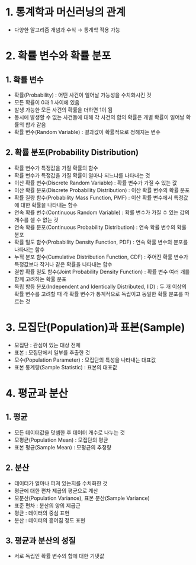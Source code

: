 # 1. 통계학과 머신러닝의 관계

- 다양한 알고리즘 개념과 수식 → 통계학 적용 가능

# 2. 확률 변수와 확률 분포

## 1. 확률 변수

- 확률(Probability) : 어떤 사건이 일어날 가능성을 수치화시킨 것
- 모든 확률이 0과 1 사이에 있음
- 발생 가능한 모든 사건의 확률을 더하면 1이 됨
- 동시에 발생할 수 없는 사건들에 대해 각 사건의 합의 확률은 개별 확률이 일어날 확률의 합과 같음
- 확률 변수(Random Variable) : 결과값이 확률적으로 정해지는 변수

## 2. 확률 분포(Probability Distribution)

- 확률 변수가 특정값을 가질 확률의 함수
- 확률 변수가 특정값을 가질 확률이 얼마나 되느냐를 나타내는 것
- 이산 확률 변수(Discrete Random Variable) : 확률 변수가 가질 수 있는 값
- 이산 확률 분포(Discrete Probability Distribution) : 이산 확률 변수의 확률 분포
- 확률 질량 함수(Probability Mass Function, PMF) : 이산 확률 변수에서 특정값에 대한 확률을 나타내는 함수
- 연속 확률 변수(Continuous Random Variable) : 확률 변수가 가질 수 있는 값의 개수를 셀 수 없는 것
- 연속 확률 분포(Continuous Probability Distribution) : 연속 확률 변수의 확률 분포
- 확률 밀도 함수(Probability Density Function, PDF) : 연속 확률 변수의 분포를 나타내는 함수
- 누적 분포 함수(Cumulative Distribution Function, CDF) : 주어진 확률 변수가 특정값보다 작거나 같은 확률을 나타내는 함수
- 결합 확률 밀도 함수(Joint Probability Density Function) : 확률 변수 여러 개를 함께 고려하는 확률 분포
- 독립 항등 분포(Independent and Identically Distributed, IID) : 두 개 이상의 확률 변수를 고려할 때 각 확률 변수가 통계적으로 독립이고 동일한 확률 분포를 따르는 것

# 3. 모집단(Population)과 표본(Sample)

- 모집단 : 관심이 있는 대상 전체
- 표본 : 모집단에서 일부를 추출한 것
- 모수(Population Parameter) : 모집단의 특성을 나타내는 대표값
- 표본 통계량(Sample Statistic) : 표본의 대표값

# 4. 평균과 분산

## 1. 평균

- 모든 데이터값을 덧셈한 후 데이터 개수로 나누는 것
- 모평균(Population Mean) : 모집단의 평균
- 표본 평균(Sample Mean) : 모평균의 추정량

## 2. 분산

- 데이터가 얼마나 퍼져 있는지를 수치화한 것
- 평균에 대한 편차 제곱의 평균으로 계산
- 모분산(Population Variance), 표본 분산(Sample Variance)
- 표준 편차 : 분산의 양의 제곱근
- 평균 : 데이터의 중심 표현
- 분산 : 데이터의 흩어짐 정도 표현

## 3. 평균과 분산의 성질

- 서로 독립인 확률 변수의 합에 대한 기댓값